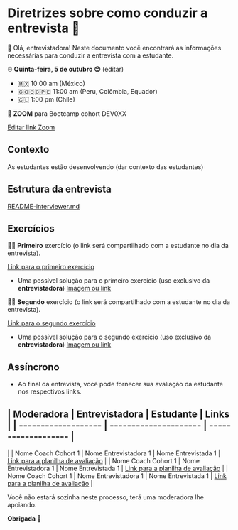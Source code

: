 # **Diretrizes** sobre como conduzir a entrevista 📝

👋 Olá, entrevistadora! Neste documento você encontrará as informações
necessárias para conduzir a entrevista com a estudante.

⏰ **Quinta-feira, 5 de outubro 😊** (editar)

- 🇲🇽 10:00 am (México)
- 🇨🇴🇪🇨🇵🇪 11:00 am (Peru, Colômbia, Equador)
- 🇨🇱 1:00 pm (Chile)

📲 **ZOOM** para Bootcamp cohort DEV0XX

[Editar link Zoom](https://laboratoria-la.zoom.us/)

## Contexto

As estudantes estão desenvolvendo (dar contexto das estudantes)

## Estrutura da entrevista

[README-interviewer.md](./README-interviewer.md)

## Exercícios

🏋️‍♀️ **Primeiro** exercício (o link será compartilhado com a estudante no
dia da entrevista).

[Link para o primeiro
exercício](https://curriculum.laboratoria.la/es/topics/javascript/arrays/practice/compute-sum-between)

- Uma possível solução para o primeiro exercício (uso exclusivo da
  **entrevistadora**) [Imagem ou link](https://www.google.com)

🚴‍♀️ **Segundo** exercício (o link será compartilhado com a estudante no
dia da entrevista).

[Link para o segundo
exercício](https://curriculum.laboratoria.la/es/topics/javascript/flow-control/code-challenges/count-vowels)

- Uma possível solução para o segundo exercício (uso exclusivo da
  **entrevistadora**) [Imagem ou link](https://www.google.com)

## Assíncrono

- Ao final da entrevista, você pode fornecer sua avaliação da estudante nos
  respectivos links.

| Moderadora          | Entrevistadora        | Estudante           | Links
| | ------------------- | --------------------- | ------------------- |
-----------------------------------------------------------------------------------------------------------------------------------------
| | Nome Coach Cohort 1 | Nome Entrevistadora 1 | Nome Entrevistada 1 | [Link
para a planilha de
avaliação](https://docs.google.com/spreadsheets/d/1aAL4r4sEqdVZEVgqm5iYJAhBLeeZxLAZ4egoqxH2-ys/edit?usp=sharing)
| | Nome Coach Cohort 1 | Nome Entrevistadora 1 | Nome Entrevistada 1 | [Link
para a planilha de
avaliação](https://docs.google.com/spreadsheets/d/1aAL4r4sEqdVZEVgqm5iYJAhBLeeZxLAZ4egoqxH2-ys/edit?usp=sharing)
| | Nome Coach Cohort 1 | Nome Entrevistadora 1 | Nome Entrevistada 1 | [Link
para a planilha de
avaliação](https://docs.google.com/spreadsheets/d/1aAL4r4sEqdVZEVgqm5iYJAhBLeeZxLAZ4egoqxH2-ys/edit?usp=sharing)
|

Você não estará sozinha neste processo, terá uma moderadora lhe apoiando.

**Obrigada 💛**
